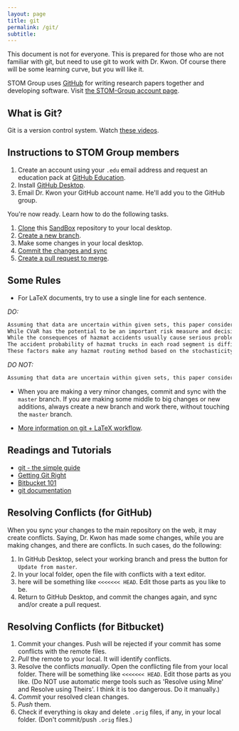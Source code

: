 ```yaml
---
layout: page
title: git
permalink: /git/
subtitle:
---
```


This document is not for everyone. This is prepared for those who are not familiar with git, but need to use git to work with Dr. Kwon. Of course there will be some learning curve, but you will like it.

STOM Group uses [GitHub](https://github.com) for writing research papers together and developing software. Visit [the STOM-Group account page](https://github.com/STOM-Group).

## What is Git?
Git is a version control system. Watch [these videos](http://git-scm.com/videos).

## Instructions to STOM Group members
1. Create an account using your `.edu` email address and request an education pack at [GitHub Education](https://education.github.com/).
2. Install [GitHub Desktop](https://desktop.github.com).
3. Email Dr. Kwon your GitHub account name. He'll add you to the GitHub group.

You're now ready. Learn how to do the following tasks.

1. [Clone](https://help.github.com/desktop/guides/contributing/cloning-a-repository-from-github-desktop/) this [SandBox](https://github.com/STOM-Group/SandBox) repository to your local desktop.
2. [Create a new branch](https://help.github.com/desktop/guides/contributing/creating-a-branch-for-your-work/).
3. Make some changes in your local desktop.
4. [Commit the changes and sync](https://help.github.com/desktop/guides/contributing/committing-and-reviewing-changes-to-your-project/)
5. [Create a pull request to merge](https://help.github.com/desktop/guides/contributing/sending-a-pull-request/).


## Some Rules

* For LaTeX documents, try to use a single line for each sentence.

*DO:*
```latex
Assuming that data are uncertain within given sets, this paper considers a worst-case CVaR (WCVaR) minimization problem for hazmat routing.
While CVaR has the potential to be an important risk measure and decision-making tool in the context of hazmat transportation of a low-probability-high-consequence nature, there is a critical issue that must be addressed in any hazmat routing method---\emph{data uncertainty}.
While the consequences of hazmat accidents usually cause serious problems, hazmat-accident data are usually insufficient for constructing probability distributions.
The accident probability of hazmat trucks in each road segment is difficult to estimate and consequences from such accidents are dependent on various and uncertain factors such as the severity of the accident, local population density and weather conditions at the time of the accident, the type of hazmat shipment, and the quantity of hazmat released \citep{Kwon2013rsp}.
These factors make any hazmat routing method based on the stochasticity of data less meaningful.
```
*DO NOT:*
```latex
Assuming that data are uncertain within given sets, this paper considers a worst-case CVaR (WCVaR) minimization problem for hazmat routing. While CVaR has the potential to be an important risk measure and decision-making tool in the context of hazmat transportation of a low-probability-high-consequence nature, there is a critical issue that must be addressed in any hazmat routing method---\emph{data uncertainty}. While the consequences of hazmat accidents usually cause serious problems, hazmat-accident data are usually insufficient for constructing probability distributions. The accident probability of hazmat trucks in each road segment is difficult to estimate and consequences from such accidents are dependent on various and uncertain factors such as the severity of the accident, local population density and weather conditions at the time of the accident, the type of hazmat shipment, and the quantity of hazmat released \citep{Kwon2013rsp}. These factors make any hazmat routing method based on the stochasticity of data less meaningful.
```

* When you are making a very minor changes, commit and sync with the `master` branch. If you are making some middle to big changes or new additions, always create a new branch and work there, without touching the `master` branch.

* [More information on git + LaTeX workflow](http://stackoverflow.com/questions/6188780/git-latex-workflow).


## Readings and Tutorials
- [git - the simple guide](https://rogerdudler.github.io/git-guide/index.html)
- [Getting Git Right](https://www.atlassian.com/git/?atl_medium=AC&amp;atl_source=STPBB&amp;atl_camp=default_sub1)
- [Bitbucket 101](https://confluence.atlassian.com/display/BITBUCKET/Bitbucket+101;jsessionid=64E39ABE2046636E1312BFE274C3A56F.node1)
- [git documentation](http://www.git-scm.com/doc)


## Resolving Conflicts (for GitHub)
When you sync your changes to the main repository on the web, it may create conflicts. Saying, Dr. Kwon has made some changes, while you are making changes, and there are conflicts. In such cases, do the following:

1. In GitHub Desktop, select your working branch and press the button for `Update from master`.  
2. In your local folder, open the file with conflicts with a text editor.
3. here will be something like  `<<<<<<< HEAD`. Edit those parts as you like to be.
4. Return to GitHub Desktop, and commit the changes again, and sync and/or create a pull request.


## Resolving Conflicts (for Bitbucket)
1. Commit your changes. Push will be rejected if your commit has some conflicts with the remote files.
2. <em>Pull</em> the remote to your local. It will identify conflicts.
3. Resolve the conflicts <em>manually</em>. Open the conflicting file from your local folder. There will be something like  `<<<<<<< HEAD`. Edit those parts as you like. (Do NOT use automatic merge tools such as 'Resolve using Mine' and Resolve using Theirs'. I think it is too dangerous. Do it manually.)
4. <em>Commit</em> your resolved clean changes.
5. <em>Push</em> them.
6. Check if everything is okay and delete `.orig` files, if any, in your local folder. (Don't commit/push `.orig` files.)
